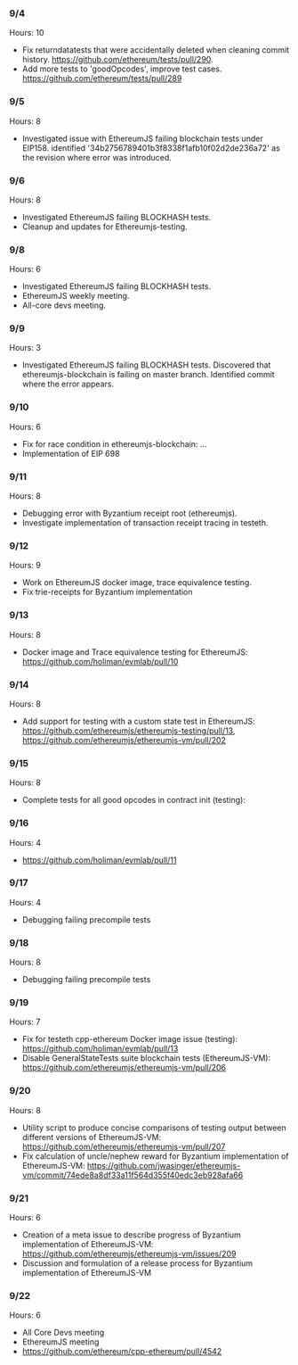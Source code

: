 ### 9/4 
Hours: 10
  - Fix returndatatests that were accidentally deleted when cleaning commit history.  https://github.com/ethereum/tests/pull/290. 
  - Add more tests to 'goodOpcodes', improve test cases. https://github.com/ethereum/tests/pull/289
### 9/5
Hours: 8 
  - Investigated issue with EthereumJS failing blockchain tests under EIP158.  identified '34b2756789401b3f8338f1afb10f02d2de236a72' as the revision where error was introduced.
### 9/6 
Hours: 8
  - Investigated EthereumJS failing BLOCKHASH tests.  
  - Cleanup and updates for Ethereumjs-testing.
### 9/8 
Hours: 6
  - Investigated EthereumJS failing BLOCKHASH tests.  
  - EthereumJS weekly meeting.  
  - All-core devs meeting.
### 9/9 
Hours: 3
  - Investigated EthereumJS failing BLOCKHASH tests.  Discovered that ethereumjs-blockchain is failing on master branch.  Identified commit where the error appears.
### 9/10 
Hours: 6
  - Fix for race condition in ethereumjs-blockchain: ...   
  - Implementation of EIP 698 
### 9/11 
Hours: 8
  - Debugging error with Byzantium receipt root (ethereumjs).  
  - Investigate implementation of transaction receipt tracing in testeth.
### 9/12 
Hours: 9
  - Work on EthereumJS docker image, trace equivalence testing.  
  - Fix trie-receipts for Byzantium implementation
### 9/13
Hours: 8
  - Docker image and Trace equivalence testing for EthereumJS: https://github.com/holiman/evmlab/pull/10

### 9/14
Hours: 8
  - Add support for testing with a custom state test in EthereumJS: https://github.com/ethereumjs/ethereumjs-testing/pull/13, https://github.com/ethereumjs/ethereumjs-vm/pull/202

### 9/15
Hours: 8
  - Complete tests for all good opcodes in contract init (testing): 

### 9/16
Hours: 4
  - https://github.com/holiman/evmlab/pull/11

### 9/17
Hours: 4
  - Debugging failing precompile tests

### 9/18
Hours: 8
  - Debugging failing precompile tests

### 9/19
Hours: 7
  - Fix for testeth cpp-ethereum Docker image issue (testing): https://github.com/holiman/evmlab/pull/13
  - Disable GeneralStateTests suite blockchain tests (EthereumJS-VM): https://github.com/ethereumjs/ethereumjs-vm/pull/206

### 9/20
Hours: 8
  - Utility script to produce concise comparisons of testing output between different versions of EthereumJS-VM: https://github.com/ethereumjs/ethereumjs-vm/pull/207
  - Fix calculation of uncle/nephew reward for Byzantium implementation of EthereumJS-VM: https://github.com/jwasinger/ethereumjs-vm/commit/74ede8a8df33a11f564d355f40edc3eb928afa66

### 9/21
Hours: 6
  - Creation of a meta issue to describe progress of Byzantium implementation of EthereumJS-VM: https://github.com/ethereumjs/ethereumjs-vm/issues/209
  - Discussion and formulation of a release process for Byzantium implementation of EthereumJS-VM

### 9/22
Hours: 6
  - All Core Devs meeting
  - EthereumJS meeting
  - https://github.com/ethereum/cpp-ethereum/pull/4542
